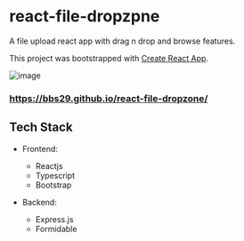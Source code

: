 
# react-file-dropzpne

A file upload react app with drag n drop and browse features.

This project was bootstrapped with [Create React App](https://github.com/facebook/create-react-app).


![image](https://user-images.githubusercontent.com/60278095/91757288-ecd6d700-eb82-11ea-8eb8-dc653b573d96.png)


### https://bbs29.github.io/react-file-dropzone/


## Tech Stack
- Frontend:
  - Reactjs
  - Typescript
  - Bootstrap
  
- Backend:
  - Express.js
  - Formidable


